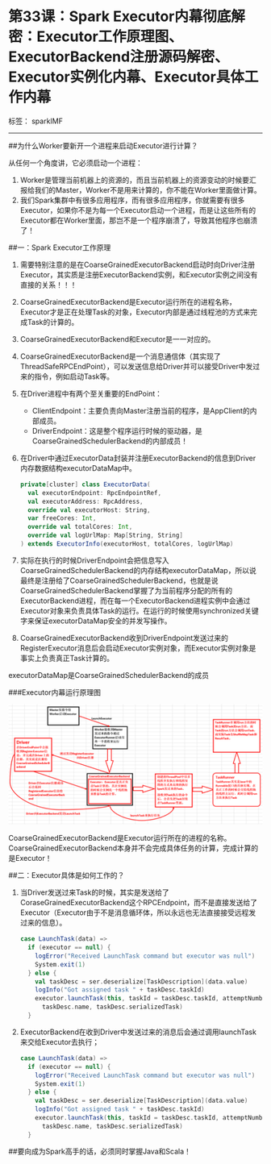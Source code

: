 # 第33课：Spark Executor内幕彻底解密：Executor工作原理图、ExecutorBackend注册源码解密、Executor实例化内幕、Executor具体工作内幕

标签： sparkIMF

---




##为什么Worker要新开一个进程来启动Executor进行计算？

从任何一个角度讲，它必须启动一个进程：

 1. Worker是管理当前机器上的资源的，而且当前机器上的资源变动的时候要汇报给我们的Master，Worker不是用来计算的，你不能在Worker里面做计算。
 2. 我们Spark集群中有很多应用程序，而有很多应用程序，你就需要有很多Executor，如果你不是为每一个Executor启动一个进程，而是让这些所有的Executor都在Worker里面，那岂不是一个程序崩溃了，导致其他程序也崩溃了！

##一：Spark Executor工作原理

 1. 需要特别注意的是在CoarseGrainedExecutorBackend启动时向Driver注册Executor，其实质是注册ExecutorBackend实例，和Executor实例之间没有直接的关系！！！
 2. CoarseGrainedExecutorBackend是Executor运行所在的进程名称，Executor才是正在处理Task的对象，Executor内部是通过线程池的方式来完成Task的计算的。
 3. CoarseGrainedExecutorBackend和Executor是一一对应的。
 4. CoarseGrainedExecutorBackend是一个消息通信体（其实现了ThreadSafeRPCEndPoint），可以发送信息给Driver并可以接受Driver中发过来的指令，例如启动Task等。
 5. 在Driver进程中有两个至关重要的EndPoint：
 
    * ClientEndpoint：主要负责向Master注册当前的程序，是AppClient的内部成员。
    * DriverEndpoint：这是整个程序运行时候的驱动器，是CoarseGrainedSchedulerBackend的内部成员！
    
 6. 在Driver中通过ExecutorData封装并注册ExecutorBackend的信息到Driver内存数据结构executorDataMap中。
    ```scala
    private[cluster] class ExecutorData(
      val executorEndpoint: RpcEndpointRef,
      val executorAddress: RpcAddress,
      override val executorHost: String,
      var freeCores: Int,
      override val totalCores: Int,
      override val logUrlMap: Map[String, String]
    ) extends ExecutorInfo(executorHost, totalCores, logUrlMap)
    ```
    
 7. 实际在执行的时候DriverEndpoint会把信息写入CoarseGrainedSchedulerBackend的内存结构executorDataMap，所以说最终是注册给了CoarseGrainedSchedulerBackend，也就是说CoarseGrainedSchedulerBackend掌握了为当前程序分配的所有的ExecutorBackend进程，而在每一个ExecutorBackend进程实例中会通过Executor对象来负责具体Task的运行。在运行的时候使用synchronized关键字来保证executorDataMap安全的并发写操作。
 8. CoarseGrainedExecutorBackend收到DriverEndpoint发送过来的RegisterExecutor消息后会启动Executor实例对象，而Executor实例对象是事实上负责真正Task计算的。


executorDataMap是CoarseGrainedSchedulerBackend的成员

###Executor内幕运行原理图

![Executor内幕运行原理图](../image/33_1_Executor.png)

CoarseGrainedExecutorBackend是Executor运行所在的进程的名称。CoarseGrainedExecutorBackend本身并不会完成具体任务的计算，完成计算的是Executor！

##二：Executor具体是如何工作的？

 1. 当Driver发送过来Task的时候，其实是发送给了CoraseGrainedExecutorBackend这个RPCEndpoint，而不是直接发送给了Executor（Executor由于不是消息循环体，所以永远也无法直接接受远程发过来的信息）。
    ```scala
    case LaunchTask(data) =>
      if (executor == null) {
        logError("Received LaunchTask command but executor was null")
        System.exit(1)
      } else {
        val taskDesc = ser.deserialize[TaskDescription](data.value)
        logInfo("Got assigned task " + taskDesc.taskId)
        executor.launchTask(this, taskId = taskDesc.taskId, attemptNumber = taskDesc.attemptNumber,
          taskDesc.name, taskDesc.serializedTask)
      }
    ```
    
 2. ExecutorBackend在收到Driver中发送过来的消息后会通过调用launchTask来交给Executor去执行；
    ```scala
    case LaunchTask(data) =>
      if (executor == null) {
        logError("Received LaunchTask command but executor was null")
        System.exit(1)
      } else {
        val taskDesc = ser.deserialize[TaskDescription](data.value)
        logInfo("Got assigned task " + taskDesc.taskId)
        executor.launchTask(this, taskId = taskDesc.taskId, attemptNumber = taskDesc.attemptNumber,
          taskDesc.name, taskDesc.serializedTask)
      }
    ```
    

 

##要向成为Spark高手的话，必须同时掌握Java和Scala！
